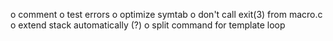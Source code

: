 o comment
o test errors
o optimize symtab
o don't call exit(3) from macro.c
o extend stack automatically (?)
o split command for template loop
